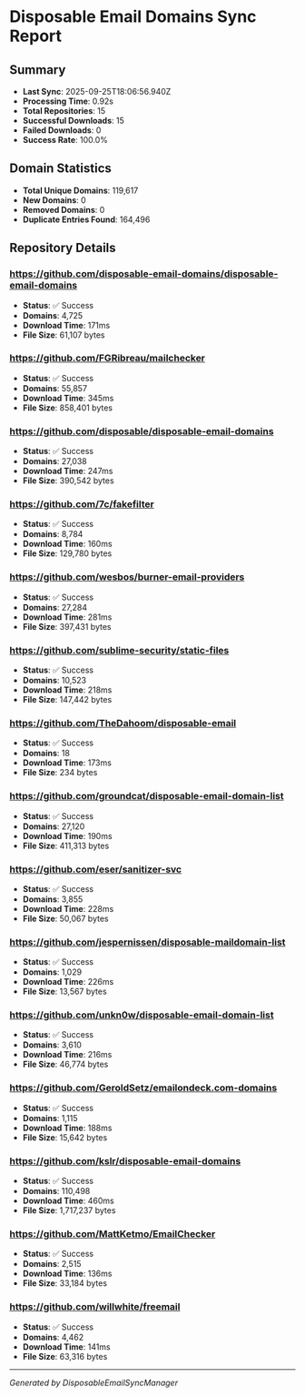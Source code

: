 # Disposable Email Domains Sync Report

## Summary
- **Last Sync**: 2025-09-25T18:06:56.940Z
- **Processing Time**: 0.92s
- **Total Repositories**: 15
- **Successful Downloads**: 15
- **Failed Downloads**: 0
- **Success Rate**: 100.0%

## Domain Statistics
- **Total Unique Domains**: 119,617
- **New Domains**: 0
- **Removed Domains**: 0
- **Duplicate Entries Found**: 164,496

## Repository Details


### https://github.com/disposable-email-domains/disposable-email-domains
- **Status**: ✅ Success
- **Domains**: 4,725
- **Download Time**: 171ms
- **File Size**: 61,107 bytes



### https://github.com/FGRibreau/mailchecker
- **Status**: ✅ Success
- **Domains**: 55,857
- **Download Time**: 345ms
- **File Size**: 858,401 bytes



### https://github.com/disposable/disposable-email-domains
- **Status**: ✅ Success
- **Domains**: 27,038
- **Download Time**: 247ms
- **File Size**: 390,542 bytes



### https://github.com/7c/fakefilter
- **Status**: ✅ Success
- **Domains**: 8,784
- **Download Time**: 160ms
- **File Size**: 129,780 bytes



### https://github.com/wesbos/burner-email-providers
- **Status**: ✅ Success
- **Domains**: 27,284
- **Download Time**: 281ms
- **File Size**: 397,431 bytes



### https://github.com/sublime-security/static-files
- **Status**: ✅ Success
- **Domains**: 10,523
- **Download Time**: 218ms
- **File Size**: 147,442 bytes



### https://github.com/TheDahoom/disposable-email
- **Status**: ✅ Success
- **Domains**: 18
- **Download Time**: 173ms
- **File Size**: 234 bytes



### https://github.com/groundcat/disposable-email-domain-list
- **Status**: ✅ Success
- **Domains**: 27,120
- **Download Time**: 190ms
- **File Size**: 411,313 bytes



### https://github.com/eser/sanitizer-svc
- **Status**: ✅ Success
- **Domains**: 3,855
- **Download Time**: 228ms
- **File Size**: 50,067 bytes



### https://github.com/jespernissen/disposable-maildomain-list
- **Status**: ✅ Success
- **Domains**: 1,029
- **Download Time**: 226ms
- **File Size**: 13,567 bytes



### https://github.com/unkn0w/disposable-email-domain-list
- **Status**: ✅ Success
- **Domains**: 3,610
- **Download Time**: 216ms
- **File Size**: 46,774 bytes



### https://github.com/GeroldSetz/emailondeck.com-domains
- **Status**: ✅ Success
- **Domains**: 1,115
- **Download Time**: 188ms
- **File Size**: 15,642 bytes



### https://github.com/kslr/disposable-email-domains
- **Status**: ✅ Success
- **Domains**: 110,498
- **Download Time**: 460ms
- **File Size**: 1,717,237 bytes



### https://github.com/MattKetmo/EmailChecker
- **Status**: ✅ Success
- **Domains**: 2,515
- **Download Time**: 136ms
- **File Size**: 33,184 bytes



### https://github.com/willwhite/freemail
- **Status**: ✅ Success
- **Domains**: 4,462
- **Download Time**: 141ms
- **File Size**: 63,316 bytes



---
*Generated by DisposableEmailSyncManager*
